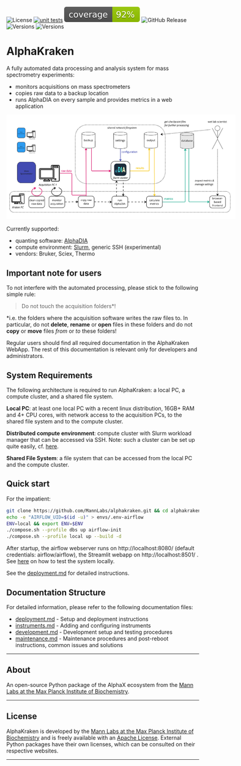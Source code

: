 ![License](https://img.shields.io/badge/License-Apache-brightgreen)
[![unit tests](https://github.com/MannLabs/alphakraken/actions/workflows/branch-checks.yaml/badge.svg)](https://github.com/MannLabs/alphakraken/actions/workflows/branch-checks.yaml)
![Coverage](https://github.com/MannLabs/alphakraken/blob/main/coverage.svg)
![GitHub Release](https://img.shields.io/github/v/release/mannlabs/alphakraken?logoColor=green&color=brightgreen)
![Versions](https://img.shields.io/badge/python-3.11-brightgreen)
![Versions](https://img.shields.io/badge/Apache_Airflow-2.10.5-brightgreen)

# AlphaKraken

A fully automated data processing and analysis system for mass spectrometry experiments:
- monitors acquisitions on mass spectrometers
- copies raw data to a backup location
- runs AlphaDIA on every sample and provides metrics in a web application

<img src="docs/overview.jpg" alt="overview" style="max-width: 600px;"/>

Currently supported:
- quanting software: [AlphaDIA](https://github.com/MannLabs/alphadia)
- compute environment: [Slurm](https://slurm.schedmd.com/documentation.html), generic SSH (experimental)
- vendors: Bruker, Sciex, Thermo

## Important note for users

To not interfere with the automated processing, please stick to the following simple rule:

> Do not touch the acquisition folders*!

*i.e. the folders where the acquisition software writes the raw files to. In particular,
do not **delete**, **rename** or **open** files in these folders and do not **copy** or **move** files *from* or *to* these folders!

Regular users should find all required documentation in the AlphaKraken WebApp.
The rest of this documentation is relevant only for developers and administrators.


## System Requirements

The following architecture is required to run AlphaKraken: a local PC, a compute cluster, and a shared file system.

**Local PC**: at least one local PC with a recent linux distribution, 16GB+ RAM and 4+ CPU cores,
with network access to the acquisition PCs, to the shared file system and to the compute cluster.

**Distributed compute environment**: compute cluster with Slurm workload manager that can be accessed via SSH.
Note: such a cluster can be set up quite easily, cf. [here](https://github.com/SergioMEV/slurm-for-dummies).

**Shared File System**: a file system that can be accessed from the local PC and the compute cluster.


## Quick start
For the impatient:

```bash
git clone https://github.com/MannLabs/alphakraken.git && cd alphakraken
echo -e "AIRFLOW_UID=$(id -u)" > envs/.env-airflow
ENV=local && export ENV=$ENV
./compose.sh --profile dbs up airflow-init
./compose.sh --profile local up --build -d
```
After startup, the airflow webserver runs on http://localhost:8080/ (default credentials: airflow/airflow), the Streamlit webapp on http://localhost:8501/ .
See [here](docs/development.md#local-testing) on how to test the system locally.

See the [deployment.md](docs/deployment.md) for detailed instructions.



## Documentation Structure

For detailed information, please refer to the following documentation files:

- [deployment.md](docs/deployment.md) - Setup and deployment instructions
- [instruments.md](docs/instruments.md) - Adding and configuring instruments
- [development.md](docs/development.md) - Development setup and testing procedures
- [maintenance.md](docs/maintenance.md) - Maintenance procedures and post-reboot instructions, common issues and solutions

---

## About

An open-source Python package of the AlphaX ecosystem from the [Mann Labs at the Max Planck Institute of Biochemistry](https://www.biochem.mpg.de/mann).

---

## License

AlphaKraken is developed by the [Mann Labs at the Max Planck Institute of Biochemistry](https://www.biochem.mpg.de/mann) and is freely available with an [Apache License](LICENSE.txt).
External Python packages have their own licenses, which can be consulted on their respective websites.

---
